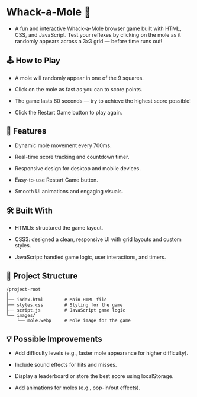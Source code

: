 # Whack-a-Mole 🎯

- A fun and interactive Whack-a-Mole browser game built with HTML, CSS, and JavaScript. Test your reflexes by clicking on the mole as it randomly appears across a 3x3 grid — before time runs out!

## 🕹️ How to Play

- A mole will randomly appear in one of the 9 squares.

- Click on the mole as fast as you can to score points.

- The game lasts 60 seconds — try to achieve the highest score possible!

- Click the Restart Game button to play again.

## 🚀 Features

- Dynamic mole movement every 700ms.

- Real-time score tracking and countdown timer.

- Responsive design for desktop and mobile devices.

- Easy-to-use Restart Game button.

- Smooth UI animations and engaging visuals.

## 🛠️ Built With

- HTML5: structured the game layout.

- CSS3: designed a clean, responsive UI with grid layouts and custom styles.

- JavaScript: handled game logic, user interactions, and timers.

## 📂 Project Structure

    /project-root
    │
    ├── index.html        # Main HTML file
    ├── styles.css        # Styling for the game
    ├── script.js         # JavaScript game logic
    └── images/
        └── mole.webp     # Mole image for the game
    
## 💡 Possible Improvements

- Add difficulty levels (e.g., faster mole appearance for higher difficulty).

- Include sound effects for hits and misses.

- Display a leaderboard or store the best score using localStorage.

- Add animations for moles (e.g., pop-in/out effects).
